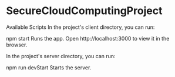 # SecureCloudComputingProject

Available Scripts
In the project's client directory, you can run:

npm start
Runs the app.
Open http://localhost:3000 to view it in the browser.

In the project's server directory, you can run:

npm run devStart
Starts the server.


